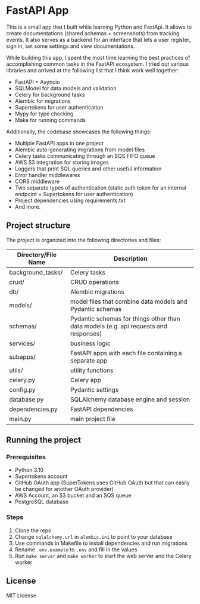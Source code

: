 # FastAPI App

This is a small app that I built while learning Python and FastApi. It allows to create documentations (shared schemas + screenshots) from tracking events. It also serves as a backend for an interface that lets a user register, sign in, set some settings and view documentations.

While building this app, I spent the most time learning the best practices of accomplishing common tasks in the FastAPI ecosystem. I tried out various libraries and arrived at the following list that I think work well together:

- FastAPI + Asyncio
- SQLModel for data models and validation
- Celery for background tasks
- Alembic for migrations
- Supertokens for user authentication
- Mypy for type checking
- Make for running commands

Additionally, the codebase showcases the following things:

- Multiple FastAPI apps in one project
- Alembic auto-generating migrations from model files
- Celery tasks communicating through an SQS FIFO queue
- AWS S3 integration for storing images
- Loggers that print SQL queries and other useful information
- Error handler middlewares
- CORS middleware
- Two separate types of authentication (static auth token for an internal endpoint + Supertokens for user authentication)
- Project dependencies using requirements.txt
- And more.

## Project structure

The project is organized into the following directories and files:

| Directory/File Name | Description                                                                          |
| ------------------- | ------------------------------------------------------------------------------------ |
| background_tasks/   | Celery tasks                                                                         |
| crud/               | CRUD operations                                                                      |
| db/                 | Alembic migrations                                                                   |
| models/             | model files that combine data models and Pydantic schemas                            |
| schemas/            | Pydantic schemas for things other than data models (e.g. api requests and responses) |
| services/           | business logic                                                                       |
| subapps/            | FastAPI apps with each file containing a separate app                                |
| utils/              | utility functions                                                                    |
| celery.py           | Celery app                                                                           |
| config.py           | Pydantic settings                                                                    |
| database.py         | SQLAlchemy database engine and session                                               |
| dependencies.py     | FastAPI dependencies                                                                 |
| main.py             | main project file                                                                    |

## Running the project

### Prerequisites

- Python 3.10
- Supertokens account
- GitHub OAuth app (SuperTokens uses GitHub OAuth but that can easily be changed for another OAuth provider)
- AWS Account, an S3 bucket and an SQS queue
- PostgreSQL database

### Steps

1. Clone the repo
2. Change `sqlalchemy.url` in `alembic.ini` to point to your database
3. Use commands in Makefile to install dependencies and run migrations
4. Rename `.env.example` to `.env` and fill in the values
5. Run `make server` and `make worker` to start the web server and the Celery worker

## License

MIT License
